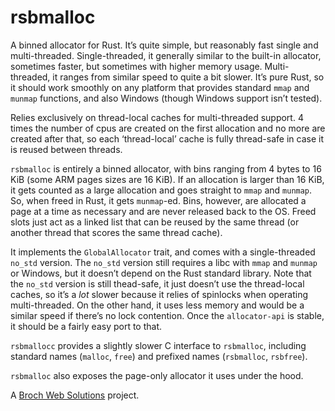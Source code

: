 # rsbmalloc

A binned allocator for Rust. It’s quite simple, but reasonably fast single and multi-threaded. Single-threaded, it generally similar to the built-in allocator, sometimes faster, but sometimes with higher memory usage. Multi-threaded, it ranges from similar speed to quite a bit slower. It’s pure Rust, so it should work smoothly on any platform that provides standard `mmap` and `munmap` functions, and also Windows (though Windows support isn’t tested).

Relies exclusively on thread-local caches for multi-threaded support. 4 times the number of cpus are created on the first allocation and no more are created after that, so each ‘thread-local’ cache is fully thread-safe in case it is reused between threads.

`rsbmalloc` is entirely a binned allocator, with bins ranging from 4 bytes to 16 KiB (some ARM pages sizes are 16 KiB). If an allocation is larger than 16 KiB, it gets counted as a large allocation and goes straight to `mmap` and `munmap`. So, when freed in Rust, it gets `munmap`-ed. Bins, however, are allocated a page at a time as necessary and are never released back to the OS. Freed slots just act as a linked list that can be reused by the same thread (or another thread that scores the same thread cache).

It implements the `GlobalAllocator` trait, and comes with a single-threaded `no_std` version. The `no_std` version still requires a libc with `mmap` and `munmap` or Windows, but it doesn’t depend on the Rust standard library. Note that the `no_std` version is still thead-safe, it just doesn’t use the thread-local caches, so it’s a _lot_ slower because it relies of spinlocks when operating multi-threaded. On the other hand, it uses less memory and would be a similar speed if there’s no lock contention. Once the `allocator-api` is stable, it should be a fairly easy port to that.

`rsbmallocc` provides a slightly slower C interface to `rsbmalloc`, including standard names (`malloc`, `free`) and prefixed names (`rsbmalloc`, `rsbfree`).

`rsbmalloc` also exposes the page-only allocator it uses under the hood.

A [Broch Web Solutions](https://www.brochweb.com/) project.